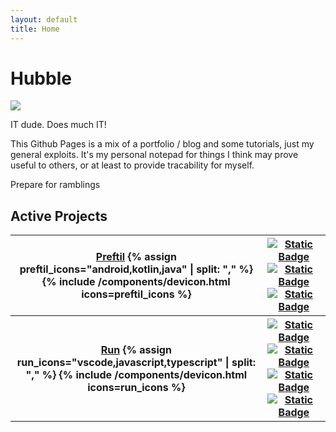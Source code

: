 ```yaml
---
layout: default
title: Home
---
```



# Hubble

[![](https://img.shields.io/badge/Visit_repo-0)](https://github.com/HubbleCommand/HubbleCommand.github.io)

IT dude. Does much IT!

This Github Pages is a mix of a portfolio / blog and some tutorials, just my general exploits. It's my personal notepad for things I think may prove useful to others, or at least to provide tracability for myself.

Prepare for ramblings

## Active Projects

<table style="table-layout: fixed">
    <tbody>
        <tr>
            <th>
                <a href="{{ site.url }}{{ site.baseurl }}{% link _projects/preftils.md %}">Preftil</a>
                <a>
                    {% assign preftil_icons="android,kotlin,java" | split: "," %}
                    {% include /components/devicon.html icons=preftil_icons %}
                </a>
            </th>
            <th>
                <a href="https://jitpack.io/#hubblecommand/preftils">
                    <img alt="Static Badge" src="https://jitpack.io/v/HubbleCommand/preftils.svg"></a>
                <a href="https://jitpack.io/#hubblecommand/preftils">
                    <img alt="Static Badge" src="https://jitpack.io/v/HubbleCommand/preftils/month.svg"></a>
                <a href="https://github.com/hubblecommand/preftils/blob/master/LICENSE">
                    <img alt="Static Badge" src="https://img.shields.io/github/license/HubbleCommand/preftils.svg?color=blue"></a>
            </th>
        </tr>
        <tr>
            <th>
                <a href="{{ site.url }}{{ site.baseurl }}{% link _projects/vsc-ext-run.md %}">Run</a>
                <a>
                    {% assign run_icons="vscode,javascript,typescript" | split: "," %}
                    {% include /components/devicon.html icons=run_icons %}
                </a>
            </th>
            <th>
                <a href="https://marketplace.visualstudio.com/items?itemName=hcommand.run-runner">
                    <img alt="Static Badge" src="https://img.shields.io/vscode-marketplace/v/hcommand.run-runner.svg"></a>
                <a href="https://marketplace.visualstudio.com/items?itemName=hcommand.run-runner">
                    <img alt="Static Badge" src="https://img.shields.io/vscode-marketplace/d/hcommand.run-runner.svg"></a>
                <a href="https://marketplace.visualstudio.com/items?itemName=hcommand.run-runner">
                    <img alt="Static Badge" src="https://img.shields.io/vscode-marketplace/r/hcommand.run-runner.svg"></a>
                <a href="https://github.com/hubblecommand/run/blob/master/LICENSE">
                    <img alt="Static Badge" src="https://img.shields.io/github/license/hubblecommand/run.svg?color=blue"></a>
            </th>
        </tr>
    </tbody>
</table>

